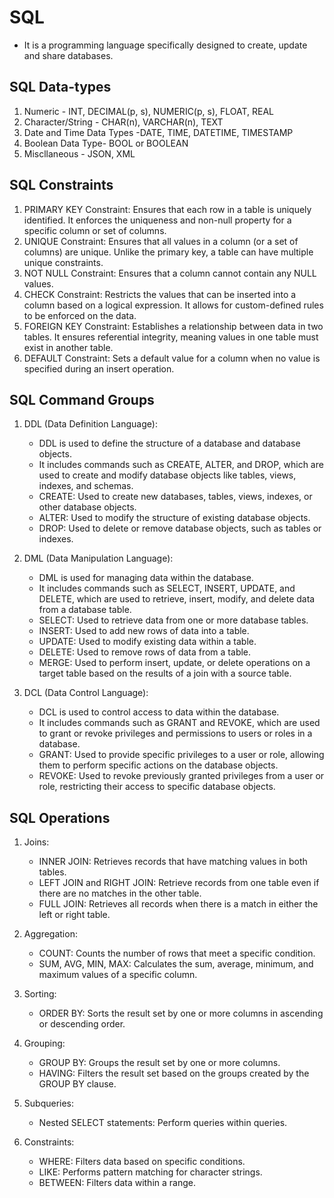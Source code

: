 # SQL
- It is a programming language specifically designed to create, update and share databases.

## SQL Data-types
1) Numeric - INT, DECIMAL(p, s), NUMERIC(p, s), FLOAT, REAL
2) Character/String - CHAR(n), VARCHAR(n), TEXT
3) Date and Time Data Types -DATE, TIME, DATETIME, TIMESTAMP
4) Boolean Data Type- BOOL or BOOLEAN
5) Miscllaneous - JSON, XML

## SQL Constraints
1) PRIMARY KEY Constraint: Ensures that each row in a table is uniquely identified. It enforces the uniqueness and non-null property for a specific column or set of columns.
2) UNIQUE Constraint: Ensures that all values in a column (or a set of columns) are unique. Unlike the primary key, a table can have multiple unique constraints.
3) NOT NULL Constraint: Ensures that a column cannot contain any NULL values.
4) CHECK Constraint: Restricts the values that can be inserted into a column based on a logical expression. It allows for custom-defined rules to be enforced on the data.
5) FOREIGN KEY Constraint: Establishes a relationship between data in two tables. It ensures referential integrity, meaning values in one table must exist in another table.
6) DEFAULT Constraint: Sets a default value for a column when no value is specified during an insert operation.

## SQL Command Groups
1) DDL (Data Definition Language):
   - DDL is used to define the structure of a database and database objects.
   - It includes commands such as CREATE, ALTER, and DROP, which are used to create and modify database objects like tables, views, indexes, and schemas.
   - CREATE: Used to create new databases, tables, views, indexes, or other database objects.
   - ALTER: Used to modify the structure of existing database objects.
   - DROP: Used to delete or remove database objects, such as tables or indexes.

2) DML (Data Manipulation Language):
   - DML is used for managing data within the database.
   - It includes commands such as SELECT, INSERT, UPDATE, and DELETE, which are used to retrieve, insert, modify, and delete data from a database table.
   - SELECT: Used to retrieve data from one or more database tables.
   - INSERT: Used to add new rows of data into a table.
   - UPDATE: Used to modify existing data within a table.
   - DELETE: Used to remove rows of data from a table.
   - MERGE: Used to perform insert, update, or delete operations on a target table based on the results of a join with a source table.

3) DCL (Data Control Language): 
   - DCL is used to control access to data within the database.
   - It includes commands such as GRANT and REVOKE, which are used to grant or revoke privileges and permissions to users or roles in a database.
   - GRANT: Used to provide specific privileges to a user or role, allowing them to perform specific actions on the database objects.
   - REVOKE: Used to revoke previously granted privileges from a user or role, restricting their access to specific database objects.

## SQL Operations
1. Joins:
   - INNER JOIN: Retrieves records that have matching values in both tables.
   - LEFT JOIN and RIGHT JOIN: Retrieve records from one table even if there are no matches in the other table.
   - FULL JOIN: Retrieves all records when there is a match in either the left or right table.
2. Aggregation:
   - COUNT: Counts the number of rows that meet a specific condition.
   - SUM, AVG, MIN, MAX: Calculates the sum, average, minimum, and maximum values of a specific column.

3. Sorting:
   - ORDER BY: Sorts the result set by one or more columns in ascending or descending order.

4. Grouping:
   - GROUP BY: Groups the result set by one or more columns.
   - HAVING: Filters the result set based on the groups created by the GROUP BY clause.

5. Subqueries:
   - Nested SELECT statements: Perform queries within queries.

6. Constraints:
   - WHERE: Filters data based on specific conditions.
   - LIKE: Performs pattern matching for character strings.
   - BETWEEN: Filters data within a range.

